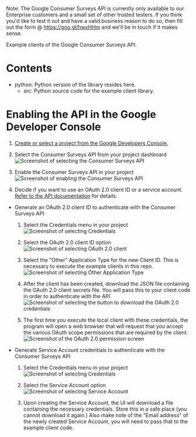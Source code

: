 Note: The Google Consumer Surveys API is currently only available to our Enterprise customers and a small set of other trusted testers. If you think you'd like to test it out and have a valid business reason to do so, then fill out the form @ https://goo.gl/hwxHHm and we'll be in touch if it makes sense.

Example clients of the Google Consumer Surveys API.

# Contents

- python: Python version of the library resides here.
  - src: Python source code for the example client library.


# Enabling the API in the Google Developer Console

1. [Create or select a project from the Google Developers Console.](https://pantheon.corp.google.com/project "Link to Google Developers Console")

2. Select the Consumer Surveys API from your project dashboard ![Screenshot of selecting the Consumer Surveys API](/../screenshots/screenshots/dev_console_pick_project_and_api.png
"Select the Consumer Surveys API")

3. Enable the Consumer Surveys API in your project ![Screenshot of enabling the Consumer Surveys API](/../screenshots/screenshots/enable_consumer_surveys_api.png
"Enable the Consumer Surveys API")

4. Decide if you want to use an OAuth 2.0 client ID or a service account.  [Refer to the API documentation](https://developers.google.com/console/help/new/?hl=en_US#credentials-access-security-and-identity) for details.

- Generate an OAuth 2.0 client ID to authenticate with the Consumer Surveys API
  1. Select the Credentials menu in your project
 ![Screenshot of selecting Credentials](/../screenshots/screenshots/select_credentials.png
"Select the Credentials menu")

  1. Select the OAuth 2.0 client ID option
 ![Screenshot of selecting OAuth 2.0 client](/../screenshots/screenshots/select_oauth2_credentials.png
"Select the OAuth 2.0 client ID option")

  1. Select the "Other" Application Type for the new Client ID.  This is
     necessary to execute the example clients in this repo.
 ![Screenshot of selecting Other Application Type](/../screenshots/screenshots/create_other_oauth_app_type.png
"Select the 'Other' OAuth Application Type")

  1. After the client has been created, download the JSON file containing the
     OAuth 2.0 client secrets file.
     You will pass this to your client code in order to authenticate with the
     API.
 ![Screenshot of selecting the button to download the OAuth 2.0 credentials](/../screenshots/screenshots/download_json_secret_file.png
"Select the button to download the OAuth 2.0 credentials")

  1. The first time you execute the local client with these credentials, the
     program will open a web browser that will request that you accept the
     various OAuth scope permissions that are required by the client.
 ![Screenshot of the OAuth 2.0 permission screen](/../screenshots/screenshots/local_oauth_permissions_screen.png
"Example local OAuth 2.0 credentials page.")

- Generate Service Account credentials to authenticate with the Consumer Surveys API

  1. Select the Credentials menu in your project
 ![Screenshot of selecting Credentials](/../screenshots/screenshots/select_credentials.png
"Select the Credentials menu")

  1. Select the Service Account option
 ![Screenshot of selecting Service Account](/../screenshots/screenshots/select_service_account_credentials.png
"Select the Service Account option")

  1. Upon creating the Service Account, the UI will download a file containing
     the necessary credentials.  Store this in a safe place (you cannot
     download it again.)  Also make note of the "Email address" of the newly
     created Service Account, you will need to pass that to the example client
     code.

